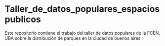 # Taller_de_datos_populares_espaciospublicos

Este repositorio contiene el trabajo del taller de datos populares de la FCEN, UBA sobre la distribución de parques en la ciudad de buenos aires
